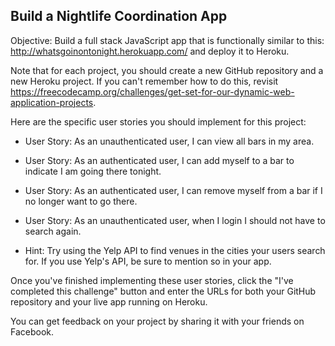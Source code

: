 
## Build a Nightlife Coordination App

Objective: Build a full stack JavaScript app that is functionally similar to this: http://whatsgoinontonight.herokuapp.com/ and deploy it to Heroku.

Note that for each project, you should create a new GitHub repository and a new Heroku project. If you can't remember how to do this, revisit https://freecodecamp.org/challenges/get-set-for-our-dynamic-web-application-projects.

Here are the specific user stories you should implement for this project:

 * User Story: As an unauthenticated user, I can view all bars in my area.
 * User Story: As an authenticated user, I can add myself to a bar to indicate I am going there tonight.
 * User Story: As an authenticated user, I can remove myself from a bar if I no longer want to go there.
 * User Story: As an unauthenticated user, when I login I should not have to search again.

 * Hint: Try using the Yelp API to find venues in the cities your users search for. If you use Yelp's API, be sure to mention so in your app.

Once you've finished implementing these user stories, click the "I've completed this challenge" button and enter the URLs for both your GitHub repository and your live app running on Heroku.

You can get feedback on your project by sharing it with your friends on Facebook.
